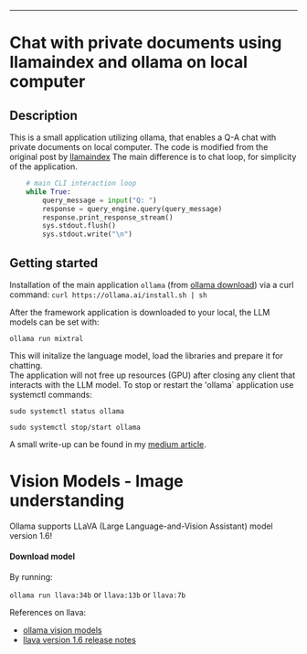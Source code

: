 ---

Chat with private documents using llamaindex and ollama on local computer 
=========================================================================

## Description 
This is a small application utilizing ollama, that enables a Q-A chat with private documents on local computer. The code is 
modified from the original post by [llamaindex](https://blog.llamaindex.ai/running-mixtral-8x7-locally-with-llamaindex-e6cebeabe0ab) 
The main difference is to chat loop, for simplicity of the application.

```python
    # main CLI interaction loop
    while True:
        query_message = input("Q: ")
        response = query_engine.query(query_message)
        response.print_response_stream()
        sys.stdout.flush()
        sys.stdout.write("\n")
```

## Getting started

Installation of the main application `ollama` (from [ollama download](https://ollama.ai/download)) via a curl command: 
`curl https://ollama.ai/install.sh | sh`

After the framework application is downloaded to your local, the LLM models can be set with:

`ollama run mixtral` 

This will initalize the language model, load the libraries and prepare it for chatting.  
The application will not free up resources (GPU) after closing any client that interacts with the LLM model. To stop or restart the 'ollama` application 
use systemctl commands:  

`sudo systemctl status ollama`

`sudo systemctl stop/start ollama`


A small write-up can be found in my [medium article](https://medium.com/@balazskocsis/chatting-with-your-documents-in-the-cli-with-ollama-and-llamaindex-13481903f7ef).


Vision Models - Image understanding
===================================

Ollama supports LLaVA (Large Language-and-Vision Assistant) model version 1.6! 

#### Download model

By running: 

`ollama run llava:34b` or `llava:13b` or `llava:7b`

References on llava: 
- [ollama vision models](https://ollama.ai/blog/vision-models)
- [llava version 1.6 release notes](https://llava-vl.github.io/blog/2024-01-30-llava-1-6/)